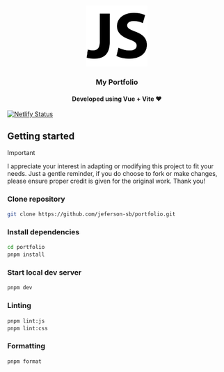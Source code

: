 <p align="center">
  <img src="./src/assets/img/me.png" height="140">
  <h3 align="center">My Portfolio</h3>
  <h4 align="center">Developed using Vue + Vite ♥</h4>
</p>

[![Netlify Status](https://api.netlify.com/api/v1/badges/3cbacfe5-8f5b-4898-b627-645b4a1f472c/deploy-status)](https://app.netlify.com/sites/jefersonsilva/deploys)

## Getting started

> [!IMPORTANT]
> I appreciate your interest in adapting or modifying this project to fit your needs. Just a gentle reminder, if you do choose to fork or make changes, please ensure proper credit is given for the original work. Thank you!

### Clone repository

```bash
git clone https://github.com/jeferson-sb/portfolio.git
```

### Install dependencies

```sh
cd portfolio
pnpm install
```

### Start local dev server

```sh
pnpm dev
```

### Linting

```sh
pnpm lint:js
pnpm lint:css
```

### Formatting

```sh
pnpm format
```
